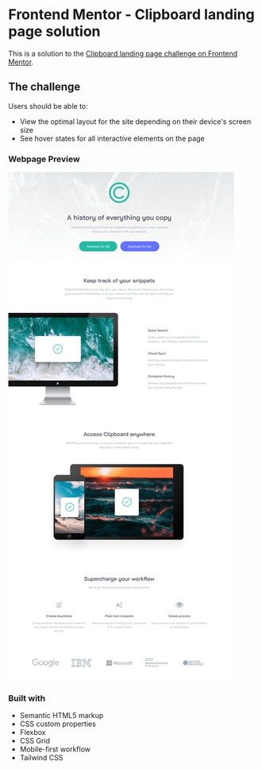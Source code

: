# Frontend Mentor - Clipboard landing page solution

This is a solution to the [Clipboard landing page challenge on Frontend Mentor](https://www.frontendmentor.io/challenges/clipboard-landing-page-5cc9bccd6c4c91111378ecb9).

## The challenge

Users should be able to:

- View the optimal layout for the site depending on their device's screen size
- See hover states for all interactive elements on the page

### Webpage Preview

![Preview of web page](webpreview.png)

### Built with

- Semantic HTML5 markup
- CSS custom properties
- Flexbox
- CSS Grid
- Mobile-first workflow
- Tailwind CSS
